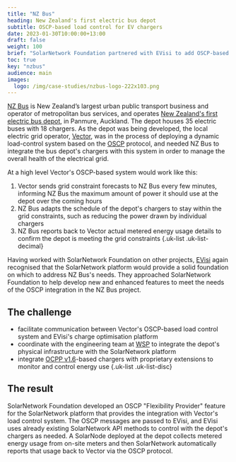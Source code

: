 ```yaml
---
title: "NZ Bus"
heading: New Zealand's first electric bus depot
subtitle: OSCP-based load control for EV chargers
date: 2023-01-30T10:00:00+13:00
draft: false
weight: 100
brief: "SolarNetwork Foundation partnered with EVisi to add OSCP-based load control capabilities to the chargers at New Zealand's first electric bus depot."
toc: true
key: "nzbus"
audience: main
images:
  logo: /img/case-studies/nzbus-logo-222x103.png
---
```

[NZ Bus](https://www.nzbus.co.nz/) is New Zealand’s largest urban public transport business and
operator of metropolitan bus services, and operates [New Zealand's first electric bus
depot](https://www.1news.co.nz/2022/11/14/aucklands-eastern-bays-welcome-35-new-electric-buses/), in
Panmure, Auckland. The depot houses 35 electric buses with 18 chargers. As the depot was being
developed, the local electric grid operator, [Vector](https://www.vector.co.nz/), was in the process
of deploying a dynamic load-control system based on the
[OSCP](https://www.openchargealliance.org/protocols/oscp-20/) protocol, and needed NZ Bus to
integrate the bus depot's chargers with this system in order to manage the overall health of the
electrical grid.

At a high level Vector's OSCP-based system would work like this:

 1. Vector sends grid constraint forecasts to NZ Bus every few minutes, informing NZ Bus the maximum
    amount of power it should use at the depot over the coming hours
 2. NZ Bus adapts the schedule of the depot's chargers to stay within the grid constraints, such as
    reducing the power drawn by individual chargers
 3. NZ Bus reports back to Vector actual metered
    energy usage details to confirm the depot is meeting the grid constraints
{.uk-list .uk-list-decimal}

Having worked with SolarNetwork Foundation on other projects, [EVisi](https://www.evisi.co/) again
recognised that the SolarNetwork platform would provide a solid foundation on which to address NZ
Bus's needs. They approached SolarNetwork Foundation to help develop new and enhanced features to
meet the needs of the OSCP integration in the NZ Bus project.

## The challenge

 * facilitate communication between Vector's OSCP-based load control system and EVisi's charge
   optimisation platform
 * coordinate with the engineering team at [WSP](https://www.wsp.com/en-nz) to
   integrate the depot's physical infrastructure with the SolarNetwork platform
 * integrate [OCPP v1.6](https://www.openchargealliance.org/protocols/ocpp-16/)-based chargers with
   proprietary extensions to monitor and control energy use
{.uk-list .uk-list-disc}

## The result

<!--
{{<quote-bar>}}
{{< quote url="https://www.evisi.co/" cite="Chris Olson, EVisi Founder" >}}
  <p>Quote here...</p>
{{< /quote >}}
{{</quote-bar>}}
-->

SolarNetwork Foundation developed an OSCP "Flexibility Provider" feature for the SolarNetwork
platform that provides the integration with Vector's load control system. The OSCP messages are
passed to EVisi, and EVisi uses already existing SolarNetwork API methods to control with the
depot's chargers as needed. A SolarNode deployed at the depot collects metered energy usage from
on-site meters and then SolarNetwork automatically reports that usage back to Vector via the OSCP
protocol.
